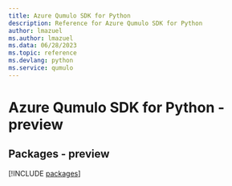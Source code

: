 ```yaml
---
title: Azure Qumulo SDK for Python
description: Reference for Azure Qumulo SDK for Python
author: lmazuel
ms.author: lmazuel
ms.data: 06/28/2023
ms.topic: reference
ms.devlang: python
ms.service: qumulo
---
```

# Azure Qumulo SDK for Python - preview
## Packages - preview
[!INCLUDE [packages](qumulo-index.md)]